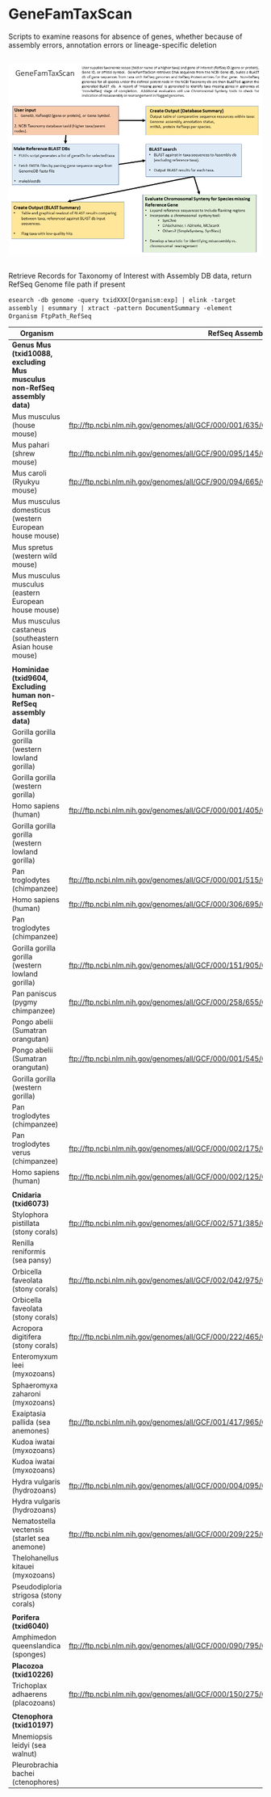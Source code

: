# GeneFamTaxScan
Scripts to examine reasons for absence of genes, whether because of assembly errors, annotation errors or lineage-specific deletion


##
![GeneFamTaxScan](https://raw.githubusercontent.com/NCBI-Hackathons/GeneFamTaxScan/master/Images/GeneFamTaxScan.png?sanitize=true)
##


Retrieve Records for Taxonomy of Interest with Assembly DB data, return RefSeq Genome file path if present
```
esearch -db genome -query txidXXX[Organism:exp] | elink -target assembly | esummary | xtract -pattern DocumentSummary -element Organism FtpPath_RefSeq
```

|Organism|RefSeq Assembly|
|---------|---------------|
|**Genus Mus (txid10088, excluding Mus musculus non-RefSeq assembly data)**| |
|Mus musculus (house mouse)|      ftp://ftp.ncbi.nlm.nih.gov/genomes/all/GCF/000/001/635/GCF_000001635.26_GRCm38.p6|
|Mus pahari (shrew mouse) |       ftp://ftp.ncbi.nlm.nih.gov/genomes/all/GCF/900/095/145/GCF_900095145.1_PAHARI_EIJ_v1.1|
|Mus caroli (Ryukyu mouse) |      ftp://ftp.ncbi.nlm.nih.gov/genomes/all/GCF/900/094/665/GCF_900094665.1_CAROLI_EIJ_v1.1|
|Mus musculus domesticus (western European house mouse)||
|Mus spretus (western wild mouse)||
|Mus musculus musculus (eastern European house mouse)||
|Mus musculus castaneus (southeastern Asian house mouse)||
|||
|**Hominidae (txid9604, Excluding human non-RefSeq assembly data)**||
|Gorilla gorilla gorilla (western lowland gorilla)||
|Gorilla gorilla (western gorilla)||
|Homo sapiens (human)|    ftp://ftp.ncbi.nlm.nih.gov/genomes/all/GCF/000/001/405/GCF_000001405.37_GRCh38.p11|
|Gorilla gorilla gorilla (western lowland gorilla)||
|Pan troglodytes (chimpanzee)|    ftp://ftp.ncbi.nlm.nih.gov/genomes/all/GCF/000/001/515/GCF_000001515.7_Pan_tro_3.0|
|Homo sapiens (human)  |  ftp://ftp.ncbi.nlm.nih.gov/genomes/all/GCF/000/306/695/GCF_000306695.2_CHM1_1.1|
|Pan troglodytes (chimpanzee)||
|Gorilla gorilla gorilla (western lowland gorilla) |      ftp://ftp.ncbi.nlm.nih.gov/genomes/all/GCF/000/151/905/GCF_000151905.2_gorGor4|
|Pan paniscus (pygmy chimpanzee)| ftp://ftp.ncbi.nlm.nih.gov/genomes/all/GCF/000/258/655/GCF_000258655.2_panpan1.1|
|Pongo abelii (Sumatran orangutan)||
|Pongo abelii (Sumatran orangutan)    |   ftp://ftp.ncbi.nlm.nih.gov/genomes/all/GCF/000/001/545/GCF_000001545.4_P_pygmaeus_2.0.2|
|Gorilla gorilla (western gorilla)||
|Pan troglodytes (chimpanzee)||
|Pan troglodytes verus (chimpanzee)  |    ftp://ftp.ncbi.nlm.nih.gov/genomes/all/GCF/000/002/175/GCF_000002175.1_CCYSCv1|
|Homo sapiens (human) |   ftp://ftp.ncbi.nlm.nih.gov/genomes/all/GCF/000/002/125/GCF_000002125.1_HuRef|
|||
|**Cnidaria (txid6073)**| |
|Stylophora pistillata (stony corals)|    ftp://ftp.ncbi.nlm.nih.gov/genomes/all/GCF/002/571/385/GCF_002571385.1_Stylophora_pistillata_v1 |
|Renilla reniformis (sea pansy)| |
|Orbicella faveolata (stony corals)|      ftp://ftp.ncbi.nlm.nih.gov/genomes/all/GCF/002/042/975/GCF_002042975.1_ofav_dov_v1|
|Orbicella faveolata (stony corals)||
|Acropora digitifera (stony corals) |     ftp://ftp.ncbi.nlm.nih.gov/genomes/all/GCF/000/222/465/GCF_000222465.1_Adig_1.1|
|Enteromyxum leei (myxozoans)||
|Sphaeromyxa zaharoni (myxozoans)||
|Exaiptasia pallida (sea anemones)|       ftp://ftp.ncbi.nlm.nih.gov/genomes/all/GCF/001/417/965/GCF_001417965.1_Aiptasia_genome_1.1|
|Kudoa iwatai (myxozoans)||
|Kudoa iwatai (myxozoans)||
|Hydra vulgaris (hydrozoans)|     ftp://ftp.ncbi.nlm.nih.gov/genomes/all/GCF/000/004/095/GCF_000004095.1_Hydra_RP_1.0|
|Hydra vulgaris (hydrozoans)||
|Nematostella vectensis (starlet sea anemone)| ftp://ftp.ncbi.nlm.nih.gov/genomes/all/GCF/000/209/225/GCF_000209225.1_ASM20922v1|
|Thelohanellus kitauei (myxozoans)||
|Pseudodiploria strigosa (stony corals)| |
|||
|**Porifera (txid6040)**| |
|Amphimedon queenslandica (sponges) | ftp://ftp.ncbi.nlm.nih.gov/genomes/all/GCF/000/090/795/GCF_000090795.1_v1.0 |
|**Placozoa (txid10226)**| |
Trichoplax adhaerens (placozoans)|       ftp://ftp.ncbi.nlm.nih.gov/genomes/all/GCF/000/150/275/GCF_000150275.1_v1.0|
|||
|**Ctenophora (txid10197)**| |
|Mnemiopsis leidyi (sea walnut)| |
|Pleurobrachia bachei (ctenophores)| |
